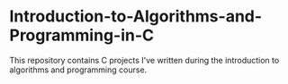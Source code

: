 # Introduction-to-Algorithms-and-Programming-in-C
 This repository contains C projects I've written during the introduction to algorithms and programming course.
